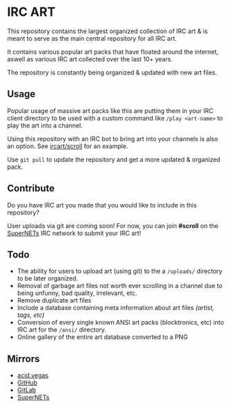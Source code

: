 # IRC ART

This repository contains the largest organized collection of IRC art & is meant to serve as the main central repository for all IRC art.

It contains various popular art packs that have floated around the internet, aswell as various IRC art collected over the last 10+ years.

The repository is constantly being organized & updated with new art files.

## Usage

Popular usage of massive art packs like this are putting them in your IRC client directory to be used with a custom command like `/play <art-name>` to play the art into a channel.

Using this repository with an IRC bot to bring art into your channels is also an option. See [ircart/scroll](https://github.com/ircart/scroll) for an example.

Use `git pull` to update the repository and get a more updated & organized pack.

## Contribute

Do you have IRC art you made that you would like to include in this repository?

User uploads via git are coming soon! For now, you can join **#scroll** on the [SuperNETs](https://supernets.org/) IRC network to submit your IRC art!

## Todo
- The ability for users to upload art (using git) to the a `/uploads/` directory to be later organized.
- Removal of garbage art files not worth ever scrolling in a channel due to being unfunny, bad quality, irrelevant, etc.
- Remove duplicate art files
- Include a database containing meta information about art files *(artist, tags, etc)*
- Conversion of every single known ANSI art packs (blocktronics, etc) into IRC art for the `/ansi/` directory.
- Online gallery of the entire art database converted to a PNG

## Mirrors
- [acid.vegas](https://git.acid.vegas/ircart)
- [GitHub](https://github.com/ircart/ircart)
- [GitLab](https://gitlab.com/ircart/ircart)
- [SuperNETs](https://git.supernets.org/ircart/ircart)